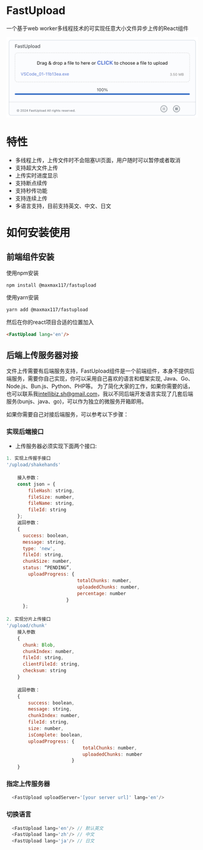 
# FastUpload

一个基于web worker多线程技术的可实现任意大小文件异步上传的React组件

![FastUpload](./public/images/fastupload16.37.16.png)

# 特性
- 多线程上传，上传文件时不会阻塞UI页面，用户随时可以暂停或者取消
- 支持超大文件上传
- 上传实时进度显示
- 支持断点续传
- 支持秒传功能
- 支持连续上传
- 多语言支持，目前支持英文、中文、日文


# 如何安装使用
## 前端组件安装
使用npm安装
```bash
npm install @maxmax117/fastupload
```
使用yarn安装
```bash
yarn add @maxmax117/fastupload
```
然后在你的react项目合适的位置加入

```html
<FastUpload lang='en'/>
```
## 后端上传服务器对接
文件上传需要有后端服务支持，FastUpload组件是一个前端组件，本身不提供后端服务，需要你自己实现，你可以采用自己喜欢的语言和框架实现, Java、Go、Node.js、Bun.js、Python、PHP等。
为了简化大家的工作，如果你需要的话，也可以联系我<a href="mailto:intellibiz.sh@gmail.com">intellibiz.sh@gmail.com</a>，我以不同后端开发语言实现了几套后端服务(bunjs、java、go)，可以作为独立的微服务开箱即用。

如果你需要自己对接后端服务，可以参考以下步骤：

### 实现后端接口

- 上传服务器必须实现下面两个接口:

```js
1. 实现上传握手接口
'/upload/shakehands'

    接入参数：
    const json = {
        fileHash: string,
        fileSize: number,
        fileName: string,
        fileId: string
    };
    返回参数：
    {
      success: boolean,
      message: string,
      type: 'new',
      fileId: string,
      chunkSize: number,
      status: “PENDING”,
        uploadProgress: {
                          totalChunks: number,
                          uploadedChunks: number,
                          percentage: number
                      }
      };
    
2. 实现分片上传接口
'/upload/chunk'
    接入参数
    {
      chunk: Blob,
      chunkIndex: number,
      fileId: string,
      clientFileId: string,
      checksum: string
    }
    
    返回参数：
    {
        success: boolean,
        message: string,
        chunkIndex: number,
        fileId: string,
        size: number,
        isComplete: boolean,
        uploadProgress: {
                            totalChunks: number,
                            uploadedChunks: number
                        }                
    }


```

### 指定上传服务器


```js
  <FastUpload uploadServer='[your server url]' lang='en'/>
```

### 切换语言

```js
  <FastUpload lang='en'/> // 默认英文 
  <FastUpload lang='zh'/> // 中文
  <FastUpload lang='ja'/> // 日文
```



